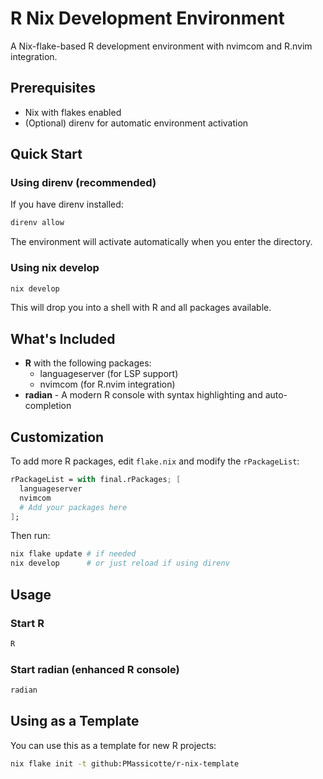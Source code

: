 # R Nix Development Environment

A Nix-flake-based R development environment with nvimcom and R.nvim integration.

## Prerequisites

- Nix with flakes enabled
- (Optional) direnv for automatic environment activation

## Quick Start

### Using direnv (recommended)

If you have direnv installed:

```bash
direnv allow
```

The environment will activate automatically when you enter the directory.

### Using nix develop

```bash
nix develop
```

This will drop you into a shell with R and all packages available.

## What's Included

- **R** with the following packages:
  - languageserver (for LSP support)
  - nvimcom (for R.nvim integration)
- **radian** - A modern R console with syntax highlighting and auto-completion

## Customization

To add more R packages, edit `flake.nix` and modify the `rPackageList`:

```nix
rPackageList = with final.rPackages; [
  languageserver
  nvimcom
  # Add your packages here
];
```

Then run:

```bash
nix flake update # if needed
nix develop      # or just reload if using direnv
```

## Usage

### Start R

```bash
R
```

### Start radian (enhanced R console)

```bash
radian
```

## Using as a Template

You can use this as a template for new R projects:

```bash
nix flake init -t github:PMassicotte/r-nix-template
```
